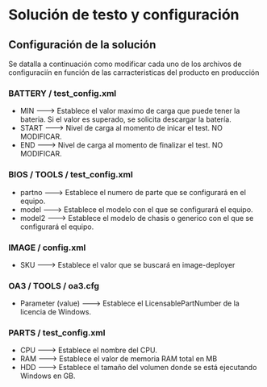 # Solución de testo y configuración

## Configuración de la solución
Se datalla a continuación como modificar cada uno de los archivos de configuraciín en función de las carracteristicas del producto en producción

### BATTERY / test_config.xml
- MIN ---> Establece el valor maximo de carga que puede tener la bateria. Si el valor es superado, se solicita descargar la batería.
- START ---> Nivel de carga al momento de inicar el test. NO MODIFICAR.
- END ---> Nivel de carga al momento de finalizar el test. NO MODIFICAR.

### BIOS / TOOLS / test_config.xml
- partno ---> Establece el numero de parte que se configurará en el equipo.
- model ---> Establece el modelo con el que se configurará el equipo.
- model2 ---> Establece el modelo de chasis o generico con el que se configurará el equipo.

### IMAGE / config.xml
- SKU ---> Establece el valor que se buscará en image-deployer

### OA3 / TOOLS / oa3.cfg
- Parameter (value) ---> Establece el LicensablePartNumber de la licencia de Windows.

### PARTS / test_config.xml
- CPU ---> Establece el nombre del CPU.
- RAM ---> Establece el valor de memoria RAM total en MB
- HDD ---> Establece el tamaño del volumen donde se está ejecutando Windows en GB.